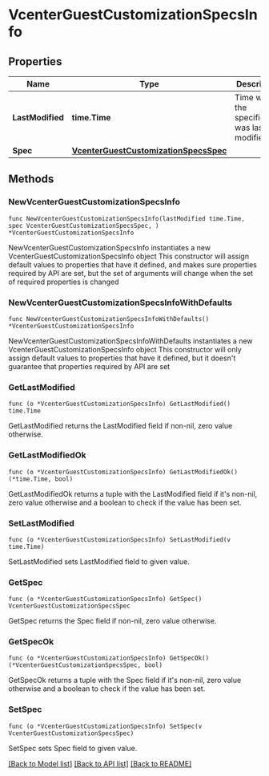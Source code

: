# VcenterGuestCustomizationSpecsInfo

## Properties

Name | Type | Description | Notes
------------ | ------------- | ------------- | -------------
**LastModified** | **time.Time** | Time when the specification was last modified. | 
**Spec** | [**VcenterGuestCustomizationSpecsSpec**](VcenterGuestCustomizationSpecsSpec.md) |  | 

## Methods

### NewVcenterGuestCustomizationSpecsInfo

`func NewVcenterGuestCustomizationSpecsInfo(lastModified time.Time, spec VcenterGuestCustomizationSpecsSpec, ) *VcenterGuestCustomizationSpecsInfo`

NewVcenterGuestCustomizationSpecsInfo instantiates a new VcenterGuestCustomizationSpecsInfo object
This constructor will assign default values to properties that have it defined,
and makes sure properties required by API are set, but the set of arguments
will change when the set of required properties is changed

### NewVcenterGuestCustomizationSpecsInfoWithDefaults

`func NewVcenterGuestCustomizationSpecsInfoWithDefaults() *VcenterGuestCustomizationSpecsInfo`

NewVcenterGuestCustomizationSpecsInfoWithDefaults instantiates a new VcenterGuestCustomizationSpecsInfo object
This constructor will only assign default values to properties that have it defined,
but it doesn't guarantee that properties required by API are set

### GetLastModified

`func (o *VcenterGuestCustomizationSpecsInfo) GetLastModified() time.Time`

GetLastModified returns the LastModified field if non-nil, zero value otherwise.

### GetLastModifiedOk

`func (o *VcenterGuestCustomizationSpecsInfo) GetLastModifiedOk() (*time.Time, bool)`

GetLastModifiedOk returns a tuple with the LastModified field if it's non-nil, zero value otherwise
and a boolean to check if the value has been set.

### SetLastModified

`func (o *VcenterGuestCustomizationSpecsInfo) SetLastModified(v time.Time)`

SetLastModified sets LastModified field to given value.


### GetSpec

`func (o *VcenterGuestCustomizationSpecsInfo) GetSpec() VcenterGuestCustomizationSpecsSpec`

GetSpec returns the Spec field if non-nil, zero value otherwise.

### GetSpecOk

`func (o *VcenterGuestCustomizationSpecsInfo) GetSpecOk() (*VcenterGuestCustomizationSpecsSpec, bool)`

GetSpecOk returns a tuple with the Spec field if it's non-nil, zero value otherwise
and a boolean to check if the value has been set.

### SetSpec

`func (o *VcenterGuestCustomizationSpecsInfo) SetSpec(v VcenterGuestCustomizationSpecsSpec)`

SetSpec sets Spec field to given value.



[[Back to Model list]](../README.md#documentation-for-models) [[Back to API list]](../README.md#documentation-for-api-endpoints) [[Back to README]](../README.md)


